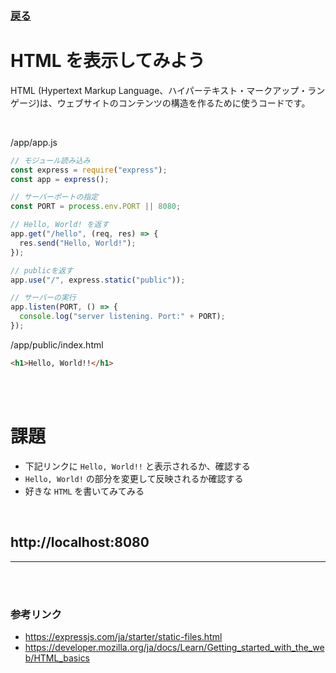 ### [戻る](./../back-end.md)

# HTML を表示してみよう

HTML (Hypertext Markup Language、ハイパーテキスト・マークアップ・ランゲージ)は、ウェブサイトのコンテンツの構造を作るために使うコードです。

<br>

/app/app.js

```js
// モジュール読み込み
const express = require("express");
const app = express();

// サーバーポートの指定
const PORT = process.env.PORT || 8080;

// Hello, World! を返す
app.get("/hello", (req, res) => {
  res.send("Hello, World!");
});

// publicを返す
app.use("/", express.static("public"));

// サーバーの実行
app.listen(PORT, () => {
  console.log("server listening. Port:" + PORT);
});
```

/app/public/index.html

```html
<h1>Hello, World!!</h1>
```

<br><br>

# 課題

- 下記リンクに `Hello, World!!` と表示されるか、確認する
- `Hello, World!` の部分を変更して反映されるか確認する
- 好きな `HTML` を書いてみてみる

<br>

## http://localhost:8080

---

<br><br>

### 参考リンク

- https://expressjs.com/ja/starter/static-files.html
- https://developer.mozilla.org/ja/docs/Learn/Getting_started_with_the_web/HTML_basics
